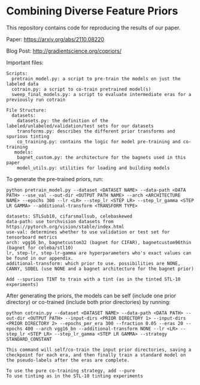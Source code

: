# Combining Diverse Feature Priors
This repository contains code for reproducing the results of our paper.

Paper: https://arxiv.org/abs/2110.08220

Blog Post: http://gradientscience.org/copriors/


Important files:
```
Scripts:
  pretrain_model.py: a script to pre-train the models on just the labeled data
  cotrain.py: a script to co-train pretrained model(s)
  sweep_final_models.py: a script to evaluate intermediate eras for a previously run cotrain
  
File Structure:
  datasets:
    datasets.py: the definition of the labeled/unlabeled/validation/test sets for our datasets
    transforms.py: describes the different prior transforms and spurious tinting
    co_training.py: contains the logic for model pre-training and co-training
   models:
    bagnet_custom.py: the architecture for the bagnets used in this paper
    model_utils.py: utilities for loading and building models
```

To generate the pre-trained priors, run:
```
python pretrain_model.py --dataset <DATASET NAME> --data-path <DATA PATH> --use_val --out-dir <OUTPUT PATH NAME> --arch <ARCHITECTURE NAME> --epochs 300 --lr <LR> --step_lr <STEP LR> --step_lr_gamma <STEP LR GAMMA> --additional-transform <TRANSFORM TYPE>

datasets: STLSub10, cifarsmallsub, celebaskewed 
data-path: use torchvision datasets from https://pytorch.org/vision/stable/index.html
use-val: determines whether to use validation or test set for tensorboard metrics
arch: vgg16_bn, bagnetcustom32 (bagnet for CIFAR), bagnetcustom96thin (bagnet for celeba/stl10)
lr, step-lr, step-lr-gamma are hyperparameters who's exact values can be found in our appendix.
additional-transform: which prior to use. possibilities are NONE, CANNY, SOBEL (use NONE and a bagnet architecture for the bagnet prior)

Add --spurious TINT to train with a tint (as in the tinted STL-10 experiments)
```

After generating the priors, the models can be self (include one prior directory) or co-trained (include both prior directories) by running:
```
python cotrain.py --dataset <DATASET NAME> --data-path <DATA PATH> --out-dir <OUTPUT PATH> --input-dirs <PRIOR DIRECTORY 1> --input-dirs <PRIOR DIRECTORY 2> --epochs_per_era 300 --fraction 0.05 --eras 20 --epochs 400 --arch vgg16_bn --additional-transform NONE --lr <LR> --step_lr <STEP LR> --step_lr_gamma <STEP LR GAMMA> --strategy STANDARD_CONSTANT 

This command will self/co-train the input prior directories, saving a checkpoint for each era, and then finally train a standard model on the pseudo-labels after the eras are complete.

To use the pure co-training strategy, add --pure
To use tinting as in the STL-10 tinting experiments
```
